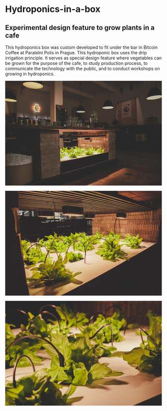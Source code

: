 # Hydroponics-in-a-box
## Experimental design feature to grow plants in a cafe

This hydroponics box was custom developed to fit under the bar in Bitcoin Coffee at Paralelní Polis in Prague. This hydroponic box uses the drip irrigation principle. It serves as special design feature where vegetables can be grown for the purpose of the cafe, to study production process, to communicate the technology with the public, and to conduct workshops on growing in hydroponics.

![](images/Pic1.jpg)

![](images/Pic2.jpg)

![](images/Pic3.jpg)
